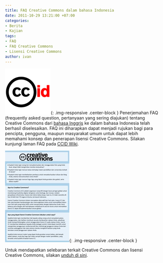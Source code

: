 ```yaml
---
title: FAQ Creative Commons dalam bahasa Indonesia
date: 2011-10-29 13:21:00 +07:00
categories:
- Berita
- Kajian
tags:
- FAQ
- FAQ Creative Commons
- Lisensi Creative Commons
author: ivan
---
```


![ccid_icon_white.png](/uploads/ccid_icon_white.png){: .img-responsive .center-block }
Penerjemahan FAQ (frequently asked question, pertanyaan yang sering diajukan) tentang Creative Commons dari [bahasa Inggris](http://wiki.creativecommons.org/index.php?title=Frequently_Asked_Questions&oldid=53228) ke dalam bahasa Indonesia telah berhasil diselesaikan. FAQ ini diharapkan dapat menjadi rujukan bagi para pencipta, pengguna, maupun masyarakat umum untuk dapat lebih memahami konsep dan penerapan lisensi Creative Commons. Silakan kunjungi laman FAQ pada [CCID Wiki](http://wiki.creativecommons.or.id/FAQ).

![Selebaran-Depan.jpg](/uploads/Selebaran-Depan.jpg){: .img-responsive .center-block }

Untuk mendapatkan selebaran terkait Creative Commons dan lisensi Creative Commons, silakan [unduh di sini](http://www.scribd.com/doc/74737104/Selebaran-Creative-Commons-Bahasa-Indonesia).